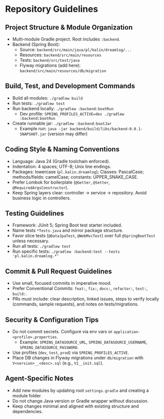 # Repository Guidelines

## Project Structure & Module Organization
- Multi-module Gradle project. Root includes `:backend`.
- Backend (Spring Boot):
  - Source: `backend/src/main/java/pl/kalin/dreamlog/...`
  - Resources: `backend/src/main/resources`
  - Tests: `backend/src/test/java`
  - Flyway migrations (add here): `backend/src/main/resources/db/migration`

## Build, Test, and Development Commands
- Build all modules: `./gradlew build`
- Run tests: `./gradlew test`
- Run backend locally: `./gradlew :backend:bootRun`
  - Dev profile: `SPRING_PROFILES_ACTIVE=dev ./gradlew :backend:bootRun`
- Create runnable jar: `./gradlew :backend:bootJar`
  - Example run: `java -jar backend/build/libs/backend-0.0.1-SNAPSHOT.jar` (version may differ)

## Coding Style & Naming Conventions
- Language: Java 24 (Gradle toolchain enforced).
- Indentation: 4 spaces; UTF-8; Unix line endings.
- Packages: lowercase (`pl.kalin.dreamlog`); Classes: PascalCase; methods/fields: camelCase; constants: UPPER_SNAKE_CASE.
- Prefer Lombok for boilerplate (`@Getter`, `@Setter`, `@RequiredArgsConstructor`).
- Keep Spring layers clear: controller → service → repository. Avoid business logic in controllers.

## Testing Guidelines
- Framework: JUnit 5; Spring Boot test starter included.
- Name tests `*Tests.java` and mirror package structure.
- Favor slice tests (`@DataJpaTest`, `@WebMvcTest`) over full `@SpringBootTest` unless necessary.
- Run all tests: `./gradlew test`
- Run specific tests: `./gradlew :backend:test --tests 'pl.kalin.dreamlog.*'`

## Commit & Pull Request Guidelines
- Use small, focused commits in imperative mood.
- Prefer Conventional Commits: `feat:`, `fix:`, `docs:`, `refactor:`, `test:`, `build:`.
- PRs must include: clear description, linked issues, steps to verify locally (commands, sample requests), and notes on tests/migrations.

## Security & Configuration Tips
- Do not commit secrets. Configure via env vars or `application-<profile>.properties`.
  - Example: `SPRING_DATASOURCE_URL`, `SPRING_DATASOURCE_USERNAME`, `SPRING_DATASOURCE_PASSWORD`.
- Use profiles (`dev`, `test`, `prod`) via `SPRING_PROFILES_ACTIVE`.
- Place DB changes in Flyway migrations under `db/migration` with `V<version>__<desc>.sql` (e.g., `V1__init.sql`).

## Agent-Specific Notes
- Add new modules by updating root `settings.gradle` and creating a module folder.
- Do not change Java version or Gradle wrapper without discussion.
- Keep changes minimal and aligned with existing structure and dependencies.
